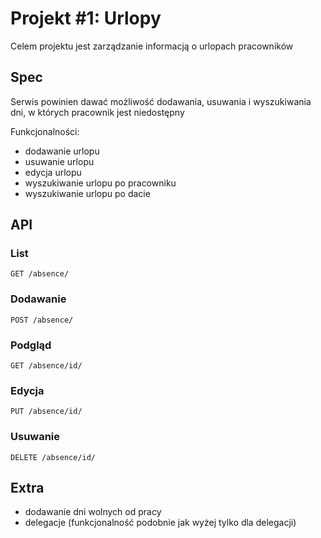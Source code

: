 # Projekt #1: Urlopy

Celem projektu jest zarządzanie informacją o urlopach pracowników

## Spec
Serwis powinien dawać możliwość dodawania, usuwania i wyszukiwania dni, w których
pracownik jest niedostępny

Funkcjonalności:
* dodawanie urlopu
* usuwanie urlopu
* edycja urlopu
* wyszukiwanie urlopu po pracowniku
* wyszukiwanie urlopu po dacie


## API

### List

```http
GET /absence/
```

### Dodawanie

```http
POST /absence/
```

### Podgląd

```http
GET /absence/id/
```

### Edycja

```http
PUT /absence/id/
```

### Usuwanie

```http
DELETE /absence/id/
```


## Extra

* dodawanie dni wolnych od pracy
* delegacje (funkcjonalność podobnie jak wyżej tylko dla delegacji)
